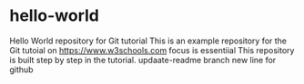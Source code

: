 # hello-world
Hello World repository for Git tutorial
This is an example repository for the Git tutoial on https://www.w3schools.com
focus is essentiial
This repository is built step by step in the tutorial.
updaate-readme branch
new line for github
